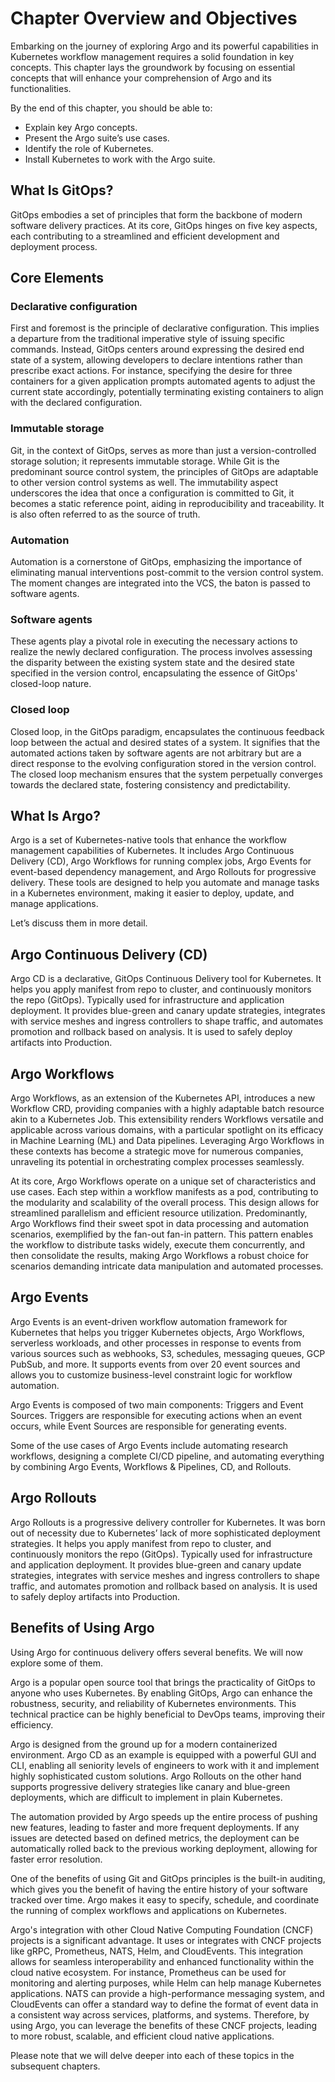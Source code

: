 # Chapter Overview and Objectives

Embarking on the journey of exploring Argo and its powerful capabilities in Kubernetes workflow management requires a solid foundation in key concepts. This chapter lays the groundwork by focusing on essential concepts that will enhance your comprehension of Argo and its functionalities.

By the end of this chapter, you should be able to:

- Explain key Argo concepts.
- Present the Argo suite’s use cases.
- Identify the role of Kubernetes.
- Install Kubernetes to work with the Argo suite.

## What Is GitOps?

GitOps embodies a set of principles that form the backbone of modern software delivery practices. At its core, GitOps hinges on five key aspects, each contributing to a streamlined and efficient development and deployment process.

## Core Elements

### Declarative configuration
First and foremost is the principle of declarative configuration. This implies a departure from the traditional imperative style of issuing specific commands. Instead, GitOps centers around expressing the desired end state of a system, allowing developers to declare intentions rather than prescribe exact actions. For instance, specifying the desire for three containers for a given application prompts automated agents to adjust the current state accordingly, potentially terminating existing containers to align with the declared configuration.

### Immutable storage
Git, in the context of GitOps, serves as more than just a version-controlled storage solution; it represents immutable storage. While Git is the predominant source control system, the principles of GitOps are adaptable to other version control systems as well. The immutability aspect underscores the idea that once a configuration is committed to Git, it becomes a static reference point, aiding in reproducibility and traceability. It is also often referred to as the source of truth.

### Automation
Automation is a cornerstone of GitOps, emphasizing the importance of eliminating manual interventions post-commit to the version control system. The moment changes are integrated into the VCS, the baton is passed to software agents. 

### Software agents
These agents play a pivotal role in executing the necessary actions to realize the newly declared configuration. The process involves assessing the disparity between the existing system state and the desired state specified in the version control, encapsulating the essence of GitOps' closed-loop nature.

### Closed loop
Closed loop, in the GitOps paradigm, encapsulates the continuous feedback loop between the actual and desired states of a system. It signifies that the automated actions taken by software agents are not arbitrary but are a direct response to the evolving configuration stored in the version control. The closed loop mechanism ensures that the system perpetually converges towards the declared state, fostering consistency and predictability.

## What Is Argo?
Argo is a set of Kubernetes-native tools that enhance the workflow management capabilities of Kubernetes. It includes Argo Continuous Delivery (CD), Argo Workflows for running complex jobs, Argo Events for event-based dependency management, and Argo Rollouts for progressive delivery. These tools are designed to help you automate and manage tasks in a Kubernetes environment, making it easier to deploy, update, and manage applications.

Let’s discuss them in more detail.

## Argo Continuous Delivery (CD)
Argo CD is a declarative, GitOps Continuous Delivery tool for Kubernetes. It helps you apply manifest from repo to cluster, and continuously monitors the repo (GitOps). Typically used for infrastructure and application deployment. It provides blue-green and canary update strategies, integrates with service meshes and ingress controllers to shape traffic, and automates promotion and rollback based on analysis. It is used to safely deploy artifacts into Production.

## Argo Workflows
Argo Workflows, as an extension of the Kubernetes API, introduces a new Workflow CRD, providing companies with a highly adaptable batch resource akin to a Kubernetes Job. This extensibility renders Workflows versatile and applicable across various domains, with a particular spotlight on its efficacy in Machine Learning (ML) and Data pipelines. Leveraging Argo Workflows in these contexts has become a strategic move for numerous companies, unraveling its potential in orchestrating complex processes seamlessly.

At its core, Argo Workflows operate on a unique set of characteristics and use cases. Each step within a workflow manifests as a pod, contributing to the modularity and scalability of the overall process. This design allows for streamlined parallelism and efficient resource utilization. Predominantly, Argo Workflows find their sweet spot in data processing and automation scenarios, exemplified by the fan-out fan-in pattern. This pattern enables the workflow to distribute tasks widely, execute them concurrently, and then consolidate the results, making Argo Workflows a robust choice for scenarios demanding intricate data manipulation and automated processes.

## Argo Events
Argo Events is an event-driven workflow automation framework for Kubernetes that helps you trigger Kubernetes objects, Argo Workflows, serverless workloads, and other processes in response to events from various sources such as webhooks, S3, schedules, messaging queues, GCP PubSub, and more. It supports events from over 20 event sources and allows you to customize business-level constraint logic for workflow automation.

Argo Events is composed of two main components: Triggers and Event Sources. Triggers are responsible for executing actions when an event occurs, while Event Sources are responsible for generating events.

Some of the use cases of Argo Events include automating research workflows, designing a complete CI/CD pipeline, and automating everything by combining Argo Events, Workflows & Pipelines, CD, and Rollouts.

## Argo Rollouts
Argo Rollouts is a progressive delivery controller for Kubernetes. It was born out of necessity due to Kubernetes’ lack of more sophisticated deployment strategies. It helps you apply manifest from repo to cluster, and continuously monitors the repo (GitOps). Typically used for infrastructure and application deployment. It provides blue-green and canary update strategies, integrates with service meshes and ingress controllers to shape traffic, and automates promotion and rollback based on analysis. It is used to safely deploy artifacts into Production.

## Benefits of Using Argo
Using Argo for continuous delivery offers several benefits. We will now explore some of them.

Argo is a popular open source tool that brings the practicality of GitOps to anyone who uses Kubernetes. By enabling GitOps, Argo can enhance the robustness, security, and reliability of Kubernetes environments. This technical practice can be highly beneficial to DevOps teams, improving their efficiency.

Argo is designed from the ground up for a modern containerized environment. Argo CD as an example is equipped with a powerful GUI and CLI, enabling all seniority levels of engineers to work with it and implement highly sophisticated custom solutions. Argo Rollouts on the other hand supports progressive delivery strategies like canary and blue-green deployments, which are difficult to implement in plain Kubernetes.

The automation provided by Argo speeds up the entire process of pushing new features, leading to faster and more frequent deployments. If any issues are detected based on defined metrics, the deployment can be automatically rolled back to the previous working deployment, allowing for faster error resolution.

One of the benefits of using Git and GitOps principles is the built-in auditing, which gives you the benefit of having the entire history of your software tracked over time. Argo makes it easy to specify, schedule, and coordinate the running of complex workflows and applications on Kubernetes.

Argo's integration with other Cloud Native Computing Foundation (CNCF) projects is a significant advantage. It uses or integrates with CNCF projects like gRPC, Prometheus, NATS, Helm, and CloudEvents. This integration allows for seamless interoperability and enhanced functionality within the cloud native ecosystem. For instance, Prometheus can be used for monitoring and alerting purposes, while Helm can help manage Kubernetes applications. NATS can provide a high-performance messaging system, and CloudEvents can offer a standard way to define the format of event data in a consistent way across services, platforms, and systems. Therefore, by using Argo, you can leverage the benefits of these CNCF projects, leading to more robust, scalable, and efficient cloud native applications.

Please note that we will delve deeper into each of these topics in the subsequent chapters.


